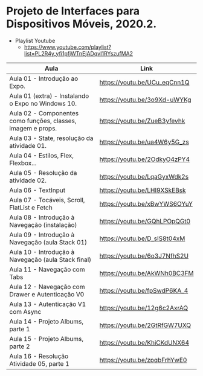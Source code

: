 # Projeto de Interfaces para Dispositivos Móveis, 2020.2.

* Playlist Youtube
  * https://www.youtube.com/playlist?list=PL2R4y_yfi1pfjWTnEjADqvI1RYszufMA2

Aula | Link
------------ | -------------
Aula 01 - Introdução ao Expo. | https://youtu.be/UCu_eqCnn1Q
Aula 01 (extra) - Instalando o Expo no Windows 10. | https://youtu.be/3o9Xd-uWYKg
Aula 02 - Componentes como funções, classes, imagem e props. | https://youtu.be/ZueB3yfevhk
Aula 03 - State, resolução da atividade 01. | https://youtu.be/ua4W6y5G_zs
Aula 04 - Estilos, Flex, Flexbox... | https://youtu.be/2OdkyO4zPY4
Aula 05 - Resolução da atividade 02. | https://youtu.be/LqaGyxWdk2s
Aula 06 - TextInput | https://youtu.be/LHI9XSkEBsk
Aula 07 - Tocáveis, Scroll, FlatList e Fetch | https://youtu.be/xBwYWS6OYuY
Aula 08 - Introdução à Navegação (instalação) | https://youtu.be/GQhLPOpQGt0
Aula 09 - Introdução à Navegação (aula Stack 01) | https://youtu.be/D_sIS8t04xM
Aula 10 - Introdução à Navegação (aula Stack final) | https://youtu.be/6o3J7NfhS2U
Aula 11 - Navegação com Tabs | https://youtu.be/AkWNh0BC3FM
Aula 12 - Navegação com Drawer e Autenticação V0 | https://youtu.be/fpSwdP6KA_4
Aula 13 - Autenticação V1 com Async | https://youtu.be/12g6c2AxrAQ
Aula 14 - Projeto Albums, parte 1 | https://youtu.be/2GtRfGW7UXQ
Aula 15 - Projeto Albums, parte 2 | https://youtu.be/KhiCKdUNX64
Aula 16 - Resolução Atividade 05, parte 1 | https://youtu.be/zpqbFrhYwE0